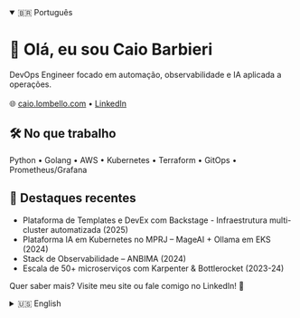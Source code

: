 <details open>
  <summary>🇧🇷 Português</summary>

# 👋 Olá, eu sou Caio Barbieri
DevOps Engineer focado em automação, observabilidade e IA aplicada a operações. <br>
<br> 🌐 [caio.lombello.com](https://caio.lombello.com) • [LinkedIn](https://linkedin.com/in/caiolvbarbieri)

## 🛠️ No que trabalho
Python • Golang • AWS • Kubernetes • Terraform • GitOps • Prometheus/Grafana

## 🚀 Destaques recentes
- Plataforma de Templates e DevEx com Backstage - Infraestrutura multi-cluster automatizada (2025)
- Plataforma IA em Kubernetes no MPRJ – MageAI + Ollama em EKS (2024)
- Stack de Observabilidade – ANBIMA (2024)
- Escala de 50+ microserviços com Karpenter & Bottlerocket (2023-24)

Quer saber mais? Visite meu site ou fale comigo no LinkedIn! 🚀
</details>

<details>
  <summary>🇺🇸 English</summary>

# 👋 Hi, I'm Caio Barbieri
DevOps Engineer focused on infrastructure automation, observability and AI-driven operations. <br>
<br> 🌐 [caio.lombello.com](https://caio.lombello.com) • [LinkedIn](https://linkedin.com/in/caiolvbarbieri)

## 🛠️ Main stack
Python • Golang • AWS • Kubernetes • Terraform • GitOps • Prometheus/Grafana

## 🚀 Recent highlights
- Template and DevEx Platform with Backstage - Automated multi-cluster infrastructure (2025)
- AI Platform on Kubernetes at MPRJ – MageAI + Ollama on EKS (2024)
- Full Observability Stack – ANBIMA (2024)
- Scaling 50+ critical microservices with Karpenter & Bottlerocket (2023-24)

Want to know more? Check my website or reach out on LinkedIn! 🚀
</details>
